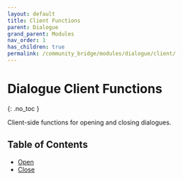 ```yaml
---
layout: default
title: Client Functions
parent: Dialogue
grand_parent: Modules
nav_order: 1
has_children: true
permalink: /community_bridge/modules/dialogue/client/
---
```


# Dialogue Client Functions
{: .no_toc }

Client-side functions for opening and closing dialogues.

## Table of Contents

- [Open](client/Open.md)
- [Close](client/Close.md)
